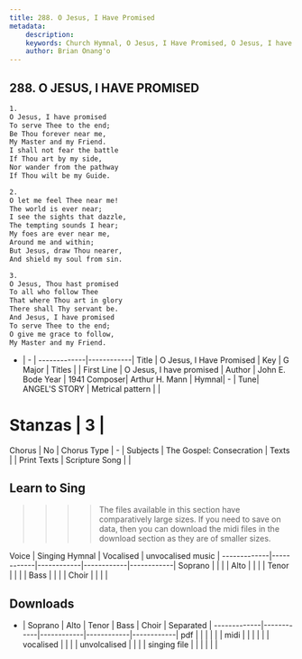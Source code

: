 ```yaml
---
title: 288. O Jesus, I Have Promised
metadata:
    description: 
    keywords: Church Hymnal, O Jesus, I Have Promised, O Jesus, I have promised, 
    author: Brian Onang'o
---
```



## 288. O JESUS, I HAVE PROMISED

```txt
1.
O Jesus, I have promised 
To serve Thee to the end; 
Be Thou forever near me, 
My Master and my Friend. 
I shall not fear the battle 
If Thou art by my side, 
Nor wander from the pathway 
If Thou wilt be my Guide. 

2.
O let me feel Thee near me! 
The world is ever near; 
I see the sights that dazzle, 
The tempting sounds I hear; 
My foes are ever near me, 
Around me and within; 
But Jesus, draw Thou nearer, 
And shield my soul from sin. 

3.
O Jesus, Thou hast promised 
To all who follow Thee 
That where Thou art in glory 
There shall Thy servant be. 
And Jesus, I have promised 
To serve Thee to the end; 
O give me grace to follow, 
My Master and my Friend.
```

- |   -  |
-------------|------------|
Title | O Jesus, I Have Promised |
Key | G Major |
Titles |  |
First Line | O Jesus, I have promised |
Author | John E. Bode
Year | 1941
Composer| Arthur H. Mann |
Hymnal|  - |
Tune| ANGEL'S STORY |
Metrical pattern | |
# Stanzas | 3 |
Chorus | No |
Chorus Type | - |
Subjects | The Gospel: Consecration |
Texts |  |
Print Texts | 
Scripture Song |  |
  
## Learn to Sing

>>>> The files available in this section have comparatively large sizes. If you need to save on data, then you can download the midi files in the download section as they are of smaller sizes.

Voice |  Singing Hymnal | Vocalised | unvocalised music |
-------------|------------|------------|------------|------------|
Soprano | | | |
Alto | | | |
Tenor | | | |
Bass | | | |
Choir | | | |

## Downloads

- |  Soprano | Alto | Tenor | Bass | Choir | Separated |
-------------|------------|------------|------------|------------|
pdf | | | | | |
midi | | | | | |
vocalised | | | |
unvolcalised | | | |
singing file | | | | | |
  